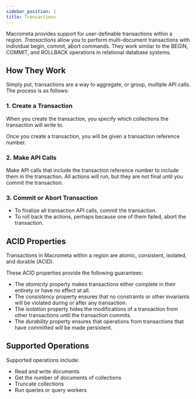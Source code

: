 ```yaml
---
sidebar_position: 1
title: Transactions
---
```


Macrometa provides support for user-definable transactions within a region. _Transactions_ allow you to perform multi-document transactions with individual begin, commit, abort commands. They work similar to the BEGIN, COMMIT, and ROLLBACK operations in relational database systems.

## How They Work

Simply put, transactions are a way to aggregate, or group, multiple API calls. The process is as follows:

### 1. Create a Transaction

When you create the transaction, you specify which collections the transaction will write to.

Once you create a transaction, you will be given a transaction reference number.

### 2. Make API Calls

Make API calls that include the transaction reference number to include them in the transaction. All actions will run, but they are not final until you commit the transaction.

### 3. Commit or Abort Transaction

- To finalize all transaction API calls, commit the transaction.
- To roll back the actions, perhaps because one of them failed, abort the transaction.

## ACID Properties

Transactions in Macrometa within a region are atomic, consistent, isolated, and durable (ACID).

These ACID properties provide the following guarantees:

- The _atomicity_ property makes transactions either complete in their entirety or have no effect at all.
- The _consistency_ property ensures that no constraints or other invariants will be violated during or after any transaction.
- The _isolation_ property hides the modifications of a transaction from other transactions until the transaction commits.
- The _durability_ property ensures that operations from transactions that have committed will be made persistent.

## Supported Operations

Supported operations include:

- Read and write documents
- Get the number of documents of collections
- Truncate collections
- Run queries or query workers

